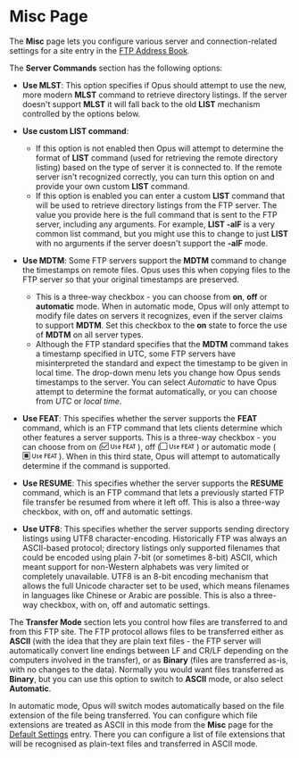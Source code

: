 # Misc Page

The **Misc** page lets you configure various server and connection-related settings for a site entry in the [FTP Address Book]().

The **Server Commands** section has the following options:

- **Use MLST**: This option specifies if Opus should attempt to use the new, more modern **MLST** command to retrieve directory listings. If the server doesn't support **MLST** it will fall back to the old **LIST** mechanism controlled by the options below.
- **Use custom LIST command**:
  - If this option is not enabled then Opus will attempt to determine the format of **LIST** command (used for retrieving the remote directory listing) based on the type of server it is connected to. If the remote server isn't recognized correctly, you can turn this option on and provide your own custom **LIST** command.
  - If this option is enabled you can enter a custom **LIST** command that will be used to retrieve directory listings from the FTP server. The value you provide here is the full command that is sent to the FTP server, including any arguments. For example, **LIST -alF** is a very common list command, but you might use this to change to just **LIST** with no arguments if the server doesn't support the **-alF** mode.

- **Use MDTM**: Some FTP servers support the **MDTM** command to change the timestamps on remote files. Opus uses this when copying files to the FTP server so that your original timestamps are preserved.
  - This is a three-way checkbox - you can choose from **on**, **off** or **automatic** mode. When in automatic mode, Opus will only attempt to modify file dates on servers it recognizes, even if the server claims to support **MDTM**. Set this checkbox to the **on** state to force the use of **MDTM** on all server types.
  - Although the FTP standard specifies that the **MDTM** command takes a timestamp specified in UTC, some FTP servers have misinterpreted the standard and expect the timestamp to be given in local time. The drop-down menu lets you change how Opus sends timestamps to the server. You can select *Automatic* to have Opus attempt to determine the format automatically, or you can choose from *UTC* or *local time*.

- **Use FEAT**: This specifies whether the server supports the **FEAT** command, which is an FTP command that lets clients determine which other features a server supports. This is a three-way checkbox - you can choose from on (![](/Manual/images/media/feat_-_on.png)), off (![](/Manual/images/media/feat_-_off.png)) or automatic mode (![](/Manual/images/media/feat_-_auto.png)). When in this third state, Opus will attempt to automatically determine if the command is supported.
- **Use RESUME**: This specifies whether the server supports the **RESUME** command, which is an FTP command that lets a previously started FTP file transfer be resumed from where it left off. This is also a three-way checkbox, with on, off and automatic settings.
- **Use UTF8**: This specifies whether the server supports sending directory listings using UTF8 character-encoding. Historically FTP was always an ASCII-based protocol; directory listings only supported filenames that could be encoded using plain 7-bit (or sometimes 8-bit) ASCII, which meant support for non-Western alphabets was very limited or completely unavailable. UTF8 is an 8-bit encoding mechanism that allows the full Unicode character set to be used, which means filenames in languages like Chinese or Arabic are possible. This is also a three-way checkbox, with on, off and automatic settings.

The **Transfer Mode** section lets you control how files are transferred to and from this FTP site. The FTP protocol allows files to be transferred either as **ASCII** (with the idea that they are plain text files - the FTP server will automatically convert line endings between LF and CR/LF depending on the computers involved in the transfer), or as **Binary** (files are transferred as-is, with no changes to the data). Normally you would want files transferred as **Binary**, but you can use this option to switch to **ASCII** mode, or also select **Automatic**.

In automatic mode, Opus will switch modes automatically based on the file extension of the file being transferred. You can configure which file extensions are treated as ASCII in this mode from the **Misc** page for the [Default Settings](default_settings.md) entry. There you can configure a list of file extensions that will be recognised as plain-text files and transferred in ASCII mode.
